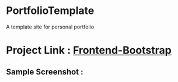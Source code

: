 # PortfolioTemplate
A template site for personal portfolio

# Project Link : [Frontend-Bootstrap](https://portfoliotemplate21.netlify.app/)

## Sample Screenshot :


